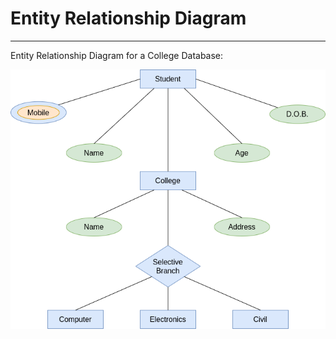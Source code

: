 
# Entity Relationship Diagram
---

Entity Relationship Diagram for a College Database:

![ER Diagram](https://raw.githubusercontent.com/aatharvauti/DBMS/main/ER.png?token=GHSAT0AAAAAABRRA3275BNPF3454IOHTFQWYQY7BNA)

<br>
